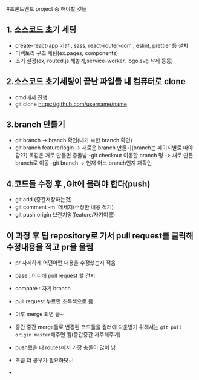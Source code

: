#프론트엔드 project 중 해야할 것들
## 1. 소스코드 초기 세팅
- create-react-app 기반 , sass, react-router-dom , eslint, prettier 등 설치
- 디렉토리 구조 세팅(ex.pages, components)
- 초기 설정(ex, routed.js 해놓기,service-worker, logo.svg 삭제 등등)

## 2.소스코드 초기세팅이 끝난 파일들 내 컴퓨터로 clone
- cmd에서 진행
- git clone https://github.com/username/name 

## 3.branch 만들기
- git branch -> branch 확인(내가 속한 branch 확인)
- git branch feature/login -> 새로운 branch 만들기(branch는 페이지별로 따야함??)
  똑같은 거로 만들면 충돌남
 -git checkout 이동할 branch 명 -> 새로 만든 branch로 이동
 -git branch -> 현재 어느 branch인지 재확인
 
## 4.코드들 수정 후 ,Git에 올려야 한다(push)
 - git add.(중간저장하는것)
 - git comment -m '메세지(수정한 내용 적기)
 - git push origin 브랜치명(feature/자기이름)
 
## 이 과정 후 팀 repository로 가서 pull request를 클릭해 수정내용을 적고 pr을 올림
 - pr 자세하게 어떤어떤 내용을 수정했는지 적음
 - base : 어디에 pull request 할 건지
 - compare : 자기 branch
 - pull request 누르면 초록색으로 뜸
 - 이후 merge 되면 끝~
 - 중간 중간 merge들로 변경된 코드들을 컴터에 다운받기 위해서는 
`git pull origin master`해주면 됨(중간중간 자주해주기)
 - push했을 때 routes에서 가장 충돌이 많이 남
 - 조금 더 공부가 필요하닷~!

 -
